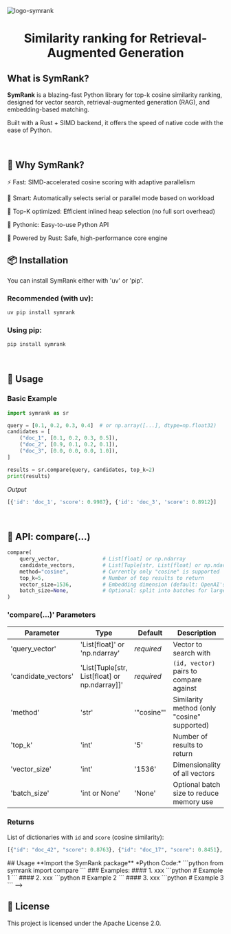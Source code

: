 ![logo-symrank](https://github.com/user-attachments/assets/ce0b2224-d59a-4aab-a708-dcdc4968c54a)

<h1 align="center">Similarity ranking for Retrieval-Augmented Generation</h1>


<!-- badges: start -->



<!-- badges: end -->


## What is SymRank?
**SymRank** is a blazing-fast Python library for top-k cosine similarity ranking, designed for vector search, retrieval-augmented generation (RAG), and embedding-based matching.

Built with a Rust + SIMD backend, it offers the speed of native code with the ease of Python.

<br/>

## 🚀 Why SymRank?

⚡ Fast: SIMD-accelerated cosine scoring with adaptive parallelism

🧠 Smart: Automatically selects serial or parallel mode based on workload

🔢 Top-K optimized: Efficient inlined heap selection (no full sort overhead)

🐍 Pythonic: Easy-to-use Python API

🦀 Powered by Rust: Safe, high-performance core engine


## 📦 Installation

You can install SymRank either with 'uv' or 'pip'.

### Recommended (with uv):
```bash
uv pip install symrank
```

### Using pip:
```bash
pip install symrank
```

<br/>

## 🧪 Usage

### Basic Example

```python
import symrank as sr

query = [0.1, 0.2, 0.3, 0.4]  # or np.array([...], dtype=np.float32)
candidates = [
    ("doc_1", [0.1, 0.2, 0.3, 0.5]),
    ("doc_2", [0.9, 0.1, 0.2, 0.1]),
    ("doc_3", [0.0, 0.0, 0.0, 1.0]),
]

results = sr.compare(query, candidates, top_k=2)
print(results)
```

*Output*
```python
[{'id': 'doc_1', 'score': 0.9987}, {'id': 'doc_3', 'score': 0.8912}]
```

<br/>

## 🧩 API: compare(...)

```python
compare(
    query_vector,              # List[float] or np.ndarray
    candidate_vectors,         # List[Tuple[str, List[float] or np.ndarray]]
    method="cosine",           # Currently only "cosine" is supported
    top_k=5,                   # Number of top results to return
    vector_size=1536,          # Embedding dimension (default: OpenAI's)
    batch_size=None,           # Optional: split into batches for large sets
)
```

### 'compare(...)' Parameters

| Parameter         | Type                                               | Default     | Description |
|-------------------|----------------------------------------------------|-------------|-------------|
| 'query_vector'     | 'List[float]' or 'np.ndarray'                      | _required_  | Vector to search with |
| 'candidate_vectors'| 'List[Tuple[str, List[float] or np.ndarray]]'      | _required_  | `(id, vector)` pairs to compare against |
| 'method'           | 'str'                                              | '"cosine"'  | Similarity method (only "cosine" supported) |
| 'top_k'            | 'int'                                              | '5'         | Number of results to return |
| 'vector_size'      | 'int'                                              | '1536'      | Dimensionality of all vectors |
| 'batch_size'       | 'int or None'                                      | 'None'      | Optional batch size to reduce memory use |


### Returns

List of dictionaries with `id` and `score` (cosine similarity):

```python
[{"id": "doc_42", "score": 0.8763}, {"id": "doc_17", "score": 0.8451}, ...]
```




<!-->
## Usage
**Import the SymRank package**

*Python Code:*
```python
from symrank import compare
```

### Examples:

#### 1. xxx
```python
# Example 1

```

#### 2. xxx
```python
# Example 2

```

#### 3. xxx
```python
# Example 3

```
-->

## 📄 License

This project is licensed under the Apache License 2.0.





